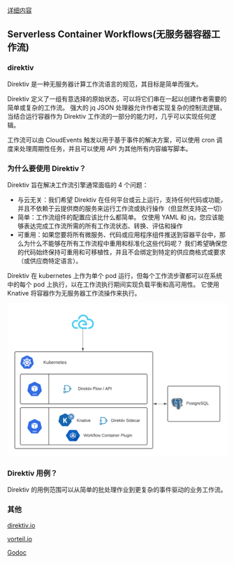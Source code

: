 [详细内容](./docs/index.md)

## Serverless Container Workflows(无服务器容器工作流)


### direktiv

Direktiv 是一种无服务器计算工作流语言的规范，其目标是简单而强大。

Direktiv 定义了一组有意选择的原始状态，可以将它们串在一起以创建作者需要的简单或复杂的工作流。 强大的 jq JSON 处理器允许作者实现复杂的控制流逻辑，当结合运行容器作为 Direktiv 工作流的一部分的能力时，几乎可以实现任何逻辑。

工作流可以由 CloudEvents 触发以用于基于事件的解决方案，可以使用 cron 调度来处理周期性任务，并且可以使用 API 为其他所有内容编写脚本。

### 为什么要使用 Direktiv？

Direktiv 旨在解决工作流引擎通常面临的 4 个问题：

* 与云无关：我们希望 Direktiv 在任何平台或云上运行，支持任何代码或功能，并且不依赖于云提供商的服务来运行工作流或执行操作（但显然支持这一切）
* 简单：工作流组件的配置应该比什么都简单。 仅使用 YAML 和 jq，您应该能够表达完成工作流所需的所有工作流状态、转换、评估和操作
* 可重用：如果您要将所有微服务、代码或应用程序组件推送到容器平台中，那么为什么不能够在所有工作流程中重用和标准化这些代码呢？ 我们希望确保您的代码始终保持可重用和可移植性，并且不会绑定到特定的供应商格式或要求（或供应商特定语言）。

Direktiv 在 kubernetes 上作为单个 pod 运行，但每个工作流步骤都可以在系统中的每个 pod 上执行，以在工作流执行期间实现负载平衡和高可用性。 它使用 Knative 将容器作为无服务器工作流操作来执行。

![direktiv-diagram](images/direktiv-diagram.png)

### Direktiv 用例？

Direktiv 的用例范围可以从简单的批处理作业到更复杂的事件驱动的业务工作流。

### 其他
[direktiv.io](https://docs.direktiv.io/)

[vorteil.io](https://github.com/vorteil/vorteil/)

[Godoc](https://godoc.org/github.com/vorteil/direktiv)